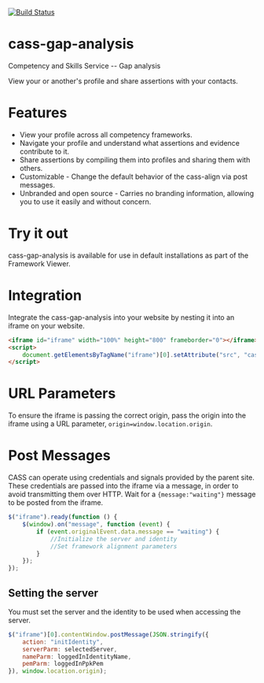 [![Build Status](https://travis-ci.org/cassproject/cass-gap-analysis.svg?branch=master)](https://travis-ci.org/cassproject/cass-gap-analysis)
# cass-gap-analysis
Competency and Skills Service -- Gap analysis

View your or another's profile and share assertions with your contacts.

# Features
 * View your profile across all competency frameworks.
 * Navigate your profile and understand what assertions and evidence contribute to it.
 * Share assertions by compiling them into profiles and sharing them with others.
 * Customizable - Change the default behavior of the cass-align via post messages.
 * Unbranded and open source - Carries no branding information, allowing you to use it easily and without concern.

# Try it out
cass-gap-analysis is available for use in default installations as part of the Framework Viewer.

# Integration
Integrate the cass-gap-analysis into your website by nesting it into an iframe on your website.

```html
<iframe id="iframe" width="100%" height="800" frameborder="0"></iframe>
<script>
    document.getElementsByTagName("iframe")[0].setAttribute("src", "cass-gap-analysis/index.html");
</script>
```

# URL Parameters
To ensure the iframe is passing the correct origin, pass the origin into the iframe using a URL parameter, `origin=window.location.origin`.

# Post Messages
CASS can operate using credentials and signals provided by the parent site. These credentials are passed into the iframe via a message, in order to avoid transmitting them over HTTP. Wait for a `{message:"waiting"}` message to be posted from the iframe.
```javascript
$("iframe").ready(function () {
    $(window).on("message", function (event) {
        if (event.originalEvent.data.message == "waiting") {
            //Initialize the server and identity
            //Set framework alignment parameters
        }
    });
});
```
## Setting the server
You must set the server and the identity to be used when accessing the server. 
```javascript
$("iframe")[0].contentWindow.postMessage(JSON.stringify({
    action: "initIdentity",
    serverParm: selectedServer,
    nameParm: loggedInIdentityName,
    pemParm: loggedInPpkPem
}), window.location.origin);
```